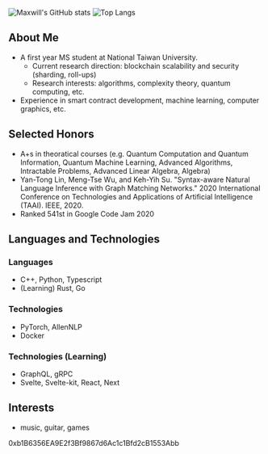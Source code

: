 ![Maxwill's GitHub stats](https://github-readme-stats.vercel.app/api?username=eazyreal&show_icons=true&theme=dark&include_all_commits=true)
![Top Langs](https://github-readme-stats.vercel.app/api/top-langs/?username=eazyreal&show_icons=true&theme=dark)

## About Me
- A first year MS student at National Taiwan University.
  - Current research direction: blockchain scalability and security (sharding, roll-ups) 
  - Research interests: algorithms, complexity theory, quantum computing, etc.
- Experience in smart contract development, machine learning, computer graphics, etc.

## Selected Honors
- A+s in theoratical courses (e.g. Quantum Computation and Quantum Information, Quantum Machine Learning, Advanced Algorithms, Intractable Problems, Advanced Linear Algebra, Algebra)
- Yan-Tong Lin, Meng-Tse Wu, and Keh-Yih Su. "Syntax-aware Natural Language Inference with Graph Matching Networks." 2020 International Conference on Technologies and Applications of Artificial Intelligence (TAAI). IEEE, 2020.
- Ranked 541st in Google Code Jam 2020

## Languages and Technologies

### Languages
- C++, Python, Typescript
- (Learning) Rust, Go

### Technologies
- PyTorch, AllenNLP
- Docker

### Technologies (Learning)
- GraphQL, gRPC
- Svelte, Svelte-kit, React, Next

## Interests
- music, guitar, games

0xb1B6356EA9E2f3Bf9867d6Ac1c1Bfd2cB1553Abb
